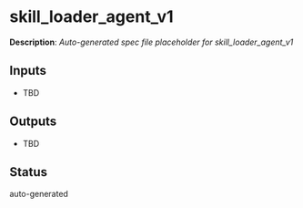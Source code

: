 # skill_loader_agent_v1

**Description**: _Auto-generated spec file placeholder for skill_loader_agent_v1_

## Inputs
- TBD

## Outputs
- TBD

## Status
auto-generated
